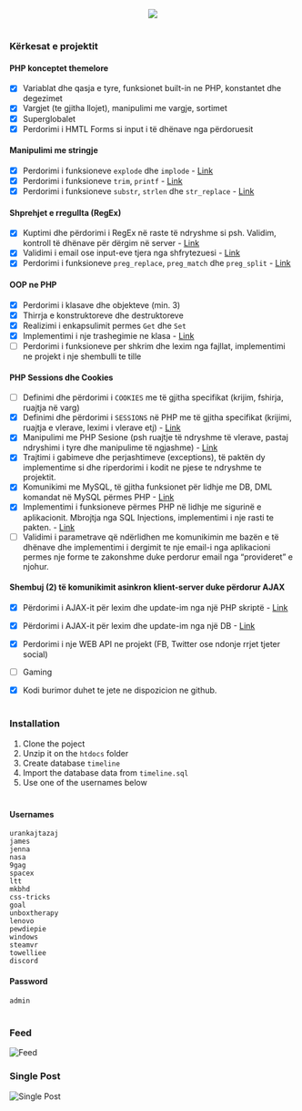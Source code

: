 <p align="center"><img src="https://i.imgur.com/ox4kBYA.png" /></p>

#

### Kërkesat e projektit

#### PHP konceptet themelore
- [x] Variablat dhe qasja e tyre, funksionet built-in ne PHP, konstantet dhe degezimet
- [x] Vargjet (te gjitha llojet), manipulimi me vargje, sortimet
- [x] Superglobalet
- [x] Perdorimi i HMTL Forms si input i të dhënave nga përdoruesit

#### Manipulimi me stringje
- [x] Perdorimi i funksioneve `explode` dhe `implode` - [Link](https://github.com/urankajtazaj/Timeline/blob/b73f62358bfae2ef375739e9526ff5d8ac2d165f/Src/Timeline.php#L40)
- [x] Perdorimi i funksioneve `trim`, `printf` - [Link](https://github.com/urankajtazaj/Timeline/blob/5b5e6ea3fbe136d3658b63796dd2563cb94e1e13/Src/Controller/UserController.php#L27)
- [x] Perdorimi i funksioneve `substr`, `strlen` dhe `str_replace` - [Link](https://github.com/urankajtazaj/Timeline/blob/5b5e6ea3fbe136d3658b63796dd2563cb94e1e13/Src/Timeline.php#L47)

#### Shprehjet e rregullta (RegEx)
- [x] Kuptimi dhe përdorimi i RegEx në raste të ndryshme si psh. Validim, kontroll të dhënave për dërgim në server - [Link](https://github.com/urankajtazaj/Timeline/blob/5b5e6ea3fbe136d3658b63796dd2563cb94e1e13/Src/Timeline.php#L38)
- [x] Validimi i email ose input-eve tjera nga shfrytezuesi - [Link](https://github.com/urankajtazaj/Timeline/blob/5b5e6ea3fbe136d3658b63796dd2563cb94e1e13/Src/Controller/UserController.php#L37)
- [x] Perdorimi i funksioneve `preg_replace`, `preg_match` dhe `preg_split` - [Link](https://github.com/urankajtazaj/Timeline/blob/5b5e6ea3fbe136d3658b63796dd2563cb94e1e13/Src/Timeline.php#L48)

#### OOP ne PHP
- [x] Perdorimi i klasave dhe objekteve (min. 3)
- [x] Thirrja e konstruktoreve dhe destruktoreve
- [x] Realizimi i enkapsulimit permes `Get` dhe `Set`
- [x] Implementimi i nje trashegimie ne klasa - [Link](https://github.com/urankajtazaj/Timeline/blob/8672d227e64f78b15f0acc247b78ba4e2ce67669/Src/Model/Upvoter.php#L4)
- [ ] Perdorimi i funksioneve per shkrim dhe lexim nga fajllat, implementimi ne projekt i nje shembulli te tille

#### PHP Sessions dhe Cookies
- [ ] Definimi dhe përdorimi i `COOKIES` me të gjitha specifikat (krijim, fshirja, ruajtja në varg)
- [x] Definimi dhe përdorimi i `SESSIONS` në PHP me të gjitha specifikat (krijimi, ruajtja e vlerave, leximi i vlerave etj) - [Link](https://github.com/urankajtazaj/Timeline/blob/master/Src/Service/Sessions.php)
- [x] Manipulimi me PHP Sesione (psh ruajtje të ndryshme të vlerave, pastaj ndryshimi i tyre dhe manipulime të ngjashme) - [Link](https://github.com/urankajtazaj/Timeline/blob/5b5e6ea3fbe136d3658b63796dd2563cb94e1e13/Src/Controller/UserController.php#L78)
- [x] Trajtimi i gabimeve dhe perjashtimeve (exceptions), të paktën dy implementime si dhe riperdorimi i kodit ne pjese te ndryshme te projektit.
- [x] Komunikimi me MySQL, të gjitha funksionet për lidhje me DB, DML komandat në MySQL përmes PHP - [Link](https://github.com/urankajtazaj/Timeline/blob/master/includes/Database.php)
- [x] Implementimi i funksioneve përmes PHP në lidhje me sigurinë e aplikacionit. Mbrojtja nga SQL Injections, implementimi i nje rasti te pakten. - [Link](https://github.com/urankajtazaj/Timeline/blob/5b5e6ea3fbe136d3658b63796dd2563cb94e1e13/Src/Controller/UserController.php#L27)
- [ ] Validimi i parametrave që ndërlidhen me komunikimin me bazën e të dhënave dhe implementimi i dergimit te nje email-i nga aplikacioni permes nje forme te zakonshme duke perdorur email nga “provideret” e njohur.

#### Shembuj (2) të komunikimit asinkron klient-server duke përdorur AJAX
- [x] Përdorimi i AJAX-it për lexim dhe update-im nga një PHP skriptë - [Link](https://github.com/urankajtazaj/Timeline/tree/master/assets/js)
- [x] Përdorimi i AJAX-it për lexim dhe update-im nga një DB - [Link](https://github.com/urankajtazaj/Timeline/tree/master/assets/js)
- [x] Perdorimi i nje WEB API ne projekt (FB, Twitter ose ndonje rrjet tjeter social)
- [ ] Gaming
- [x] Kodi burimor duhet te jete ne dispozicion ne github.


#
### Installation
1. Clone the poject
2. Unzip it on the `htdocs` folder
3. Create database `timeline`
4. Import the database data from `timeline.sql`
5. Use one of the usernames below


#
#### Usernames
```
urankajtazaj
james
jenna
nasa
9gag
spacex
ltt
mkbhd
css-tricks
goal
unboxtherapy 
lenovo
pewdiepie
windows
steamvr
towelliee
discord
```

#### Password
```
admin
```

#

### Feed
![Feed](https://i.imgur.com/50Vcmjm.png)



### Single Post
![Single Post](https://i.imgur.com/wswvmAC.png)
